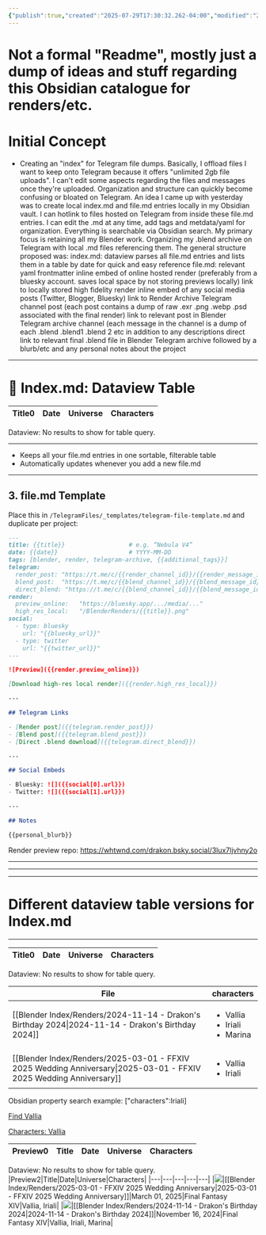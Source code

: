 ```yaml
---
{"publish":true,"created":"2025-07-29T17:30:32.262-04:00","modified":"2025-07-29T17:40:59.045-04:00","cssclasses":""}
---
```


# Not a formal "Readme", mostly just a dump of ideas and stuff regarding this Obsidian catalogue for renders/etc.

# Initial Concept

* Creating an "index" for Telegram file dumps.
  Basically, I offload files I want to keep onto Telegram because it offers "unlimited 2gb file uploads".
  I can't edit some aspects regarding the files and messages once they're uploaded. Organization and structure can quickly become confusing or bloated on Telegram.
  An idea I came up with yesterday was to create local index.md and file.md entries locally in my Obsidian vault. I can hotlink to files hosted on Telegram from inside these file.md entries. I can edit the .md at any time, add tags and metdata/yaml for organization. Everything is searchable via Obsidian search.
  My primary focus is retaining all my Blender work. Organizing my .blend archive on Telegram with local .md files referencing them.
  The general structure proposed was:
  index.md: dataview parses all file.md entries and lists them in a table by date for quick and easy reference
  file.md:
  relevant yaml frontmatter
  inline embed of online hosted render (preferably from a bluesky account. saves local space by not storing previews locally)
  link to locally stored high fidelity render
  inline embed of any social media posts (Twitter, Blogger, Bluesky)
  link to Render Archive Telegram channel post (each post contains a dump of raw .exr .png .webp .psd associated with the final render)
  link to relevant post in Blender Telegram archive channel (each message in the channel is a dump of each .blend .blend1 .blend 2 etc in addition to any descriptions
  direct link to relevant final .blend file in Blender Telegram archive
  followed by a blurb/etc and any personal notes about the project

---

# 📇 Index.md: Dataview Table


|Title0|Date|Universe|Characters|
|---|---|---|---|

Dataview: No results to show for table query.

---


- Keeps all your file.md entries in one sortable, filterable table
- Automatically updates whenever you add a new file.md

---

## 3. file.md Template

Place this in `/TelegramFiles/_templates/telegram-file-template.md` and duplicate per project:

```markdown
---
title: {{title}}                  # e.g. “Nebula V4”
date: {{date}}                    # YYYY-MM-DD
tags: [blender, render, telegram-archive, {{additional_tags}}]
telegram:
  render_post: "https://t.me/c/{{render_channel_id}}/{{render_message_id}}"
  blend_post:  "https://t.me/c/{{blend_channel_id}}/{{blend_message_id}}"
  direct_blend: "https://t.me/c/{{blend_channel_id}}/{{blend_message_id}}?download=1"
render:
  preview_online:   "https://bluesky.app/.../media/..."
  high_res_local:   "/BlenderRenders/{{title}}.png"
social:
  - type: bluesky
    url: "{{bluesky_url}}"
  - type: twitter
    url: "{{twitter_url}}"
---

![Preview]({{render.preview_online}})

[Download high-res local render]({{render.high_res_local}})

---

## Telegram Links

- [Render post]({{telegram.render_post}})
- [Blend post]({{telegram.blend_post}})
- [Direct .blend download]({{telegram.direct_blend}})

---

## Social Embeds

- Bluesky: ![]({{social[0].url}})
- Twitter: ![]({{social[1].url}})

---

## Notes

{{personal_blurb}}
```

Render preview repo: https://whtwnd.com/drakon.bsky.social/3lux7ljvhny2o

---
---
---

# Different dataview table versions for Index.md

---

|Title0|Date|Universe|Characters|
|---|---|---|---|

Dataview: No results to show for table query.

| File                                                                                                                  | characters                                             |
| --------------------------------------------------------------------------------------------------------------------- | ------------------------------------------------------ |
| [[Blender Index/Renders/2024-11-14 - Drakon's Birthday 2024\|2024-11-14 - Drakon's Birthday 2024]]                 | <ul><li>Vallia</li><li>Iriali</li><li>Marina</li></ul> |
| [[Blender Index/Renders/2025-03-01 - FFXIV 2025 Wedding Anniversary\|2025-03-01 - FFXIV 2025 Wedding Anniversary]] | <ul><li>Vallia</li><li>Iriali</li></ul>                |


Obsidian property search example: ["characters":Iriali]

[Find Vallia](obsidian://search?v=Vallia)

[Characters: Vallia](obsidian://search?v=%5B%22characters%22%3AVallia%5D)


|Preview0|Title|Date|Universe|Characters|
|---|---|---|---|---|

Dataview: No results to show for table query.
|Preview2|Title|Date|Universe|Characters|
|---|---|---|---|---|
|![](https://shiitake.us-east.host.bsky.network/xrpc/com.atproto.sync.getBlob?did=did%3Aplc%3Avigxa24owwfxyoe5nnweh7i4&cid=bafkreidyxzlortntwyeawnu6qmmxssv3h2bw7lgybrff6mzvrjhte5m22e)|[[Blender Index/Renders/2025-03-01 - FFXIV 2025 Wedding Anniversary\|2025-03-01 - FFXIV 2025 Wedding Anniversary]]|March 01, 2025|Final Fantasy XIV|Vallia, Iriali|
|![](https://shiitake.us-east.host.bsky.network/xrpc/com.atproto.sync.getBlob?did=did%3Aplc%3Avigxa24owwfxyoe5nnweh7i4&cid=bafkreibq64mpmtzxrpc6m2ly353h4glpajais7q2ogrph4s5bf6a4zg5tq)|[[Blender Index/Renders/2024-11-14 - Drakon's Birthday 2024\|2024-11-14 - Drakon's Birthday 2024]]|November 16, 2024|Final Fantasy XIV|Vallia, Iriali, Marina|
